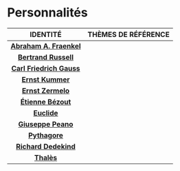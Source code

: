 # Personnalités

|IDENTITÉ|THÈMES DE RÉFÉRENCE|
|:--:|:--|
|[**Abraham A. Fraenkel**](https://fr.wikipedia.org/wiki/Abraham_Adolf_Fraenkel)||
|[**Bertrand Russell**](https://fr.wikipedia.org/wiki/Bertrand_Russell)||
|[**Carl Friedrich Gauss**](https://fr.wikipedia.org/wiki/Carl_Friedrich_Gauss)||
|[**Ernst Kummer**](https://fr.wikipedia.org/wiki/Ernst_Kummer)||
|[**Ernst Zermelo**](https://fr.wikipedia.org/wiki/Ernst_Zermelo)||
|[**Étienne Bézout**](https://fr.wikipedia.org/wiki/%C3%89tienne_B%C3%A9zout)||
|[**Euclide**](https://fr.wikipedia.org/wiki/Euclide)||
|[**Giuseppe Peano**](https://fr.wikipedia.org/wiki/Giuseppe_Peano)||
|[**Pythagore**](https://fr.wikipedia.org/wiki/Pythagore)||
|[**Richard Dedekind**](https://fr.wikipedia.org/wiki/Richard_Dedekind)||
|[**Thalès**](https://fr.wikipedia.org/wiki/Thal%C3%A8s)||
